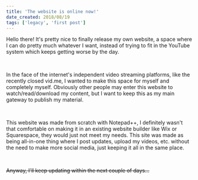 ```yaml
---
title: 'The website is online now!'
date_created: 2018/08/19
tags: ['legacy', 'first post']
---
```


Hello there! It's pretty nice to finally release my own website, a space where I can do pretty much whatever I want, instead of trying to fit in the YouTube system which keeps getting worse by the day.

<br>

In the face of the internet's independent video streaming platforms, like the recently closed vid.me, I wanted to make this space for myself and completely myself. Obviously other people may enter this website to watch/read/download my content, but I want to keep this as my main gateway to publish my material.

<br>

This website was made from scratch with Notepad++, I definitely wasn't that comfortable on making it in an existing website builder like Wix or Squarespace, they would just not meet my needs. This site was made as being all-in-one thing where I post updates, upload my videos, etc. without the need to make more social media, just keeping it all in the same place.

<br>

~~Anyway, I'll keep updating within the next couple of days...~~
